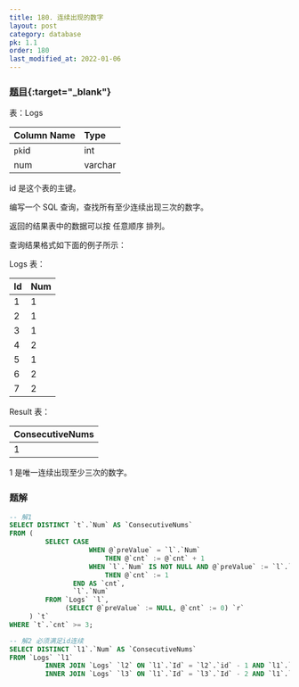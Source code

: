 ```yaml
---
title: 180. 连续出现的数字
layout: post
category: database
pk: 1.1
order: 180
last_modified_at: 2022-01-06
---
```


### [题目](https://leetcode-cn.com/problems/consecutive-numbers/){:target="_blank"}

表：Logs

| Column Name | Type    |
|:---|:---|
| `pk`id          | int     |
| num         | varchar |

id 是这个表的主键。

编写一个 SQL 查询，查找所有至少连续出现三次的数字。

返回的结果表中的数据可以按 任意顺序 排列。

查询结果格式如下面的例子所示：

Logs 表：

| Id | Num |
|:---|:---|
| 1  | 1   |
| 2  | 1   |
| 3  | 1   |
| 4  | 2   |
| 5  | 1   |
| 6  | 2   |
| 7  | 2   |

Result 表：

| ConsecutiveNums |
|:---|
| 1               |

1 是唯一连续出现至少三次的数字。

### 题解

```sql
-- 解1
SELECT DISTINCT `t`.`Num` AS `ConsecutiveNums`
FROM (
         SELECT CASE
                    WHEN @`preValue` = `l`.`Num`
                        THEN @`cnt` := @`cnt` + 1
                    WHEN `l`.`Num` IS NOT NULL AND @`preValue` := `l`.`Num`
                        THEN @`cnt` := 1
                END AS `cnt`,
                `l`.`Num`
         FROM `Logs` `l`,
              (SELECT @`preValue` := NULL, @`cnt` := 0) `r`
     ) `t`
WHERE `t`.`cnt` >= 3;

-- 解2 必须满足id连续
SELECT DISTINCT `l1`.`Num` AS `ConsecutiveNums`
FROM `Logs` `l1`
         INNER JOIN `Logs` `l2` ON `l1`.`Id` = `l2`.`id` - 1 AND `l1`.`Num` = `l2`.`Num`
         INNER JOIN `Logs` `l3` ON `l1`.`Id` = `l3`.`Id` - 2 AND `l1`.`Num` = `l3`.`Num`
```